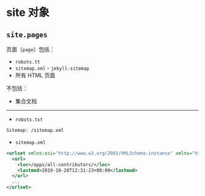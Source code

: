 # site 对象

## `site.pages`

页面（`page`）包括：

* `robots.tt`
* `sitemap.xml` - `jekyll-sitemap`
* 所有 HTML 页面

不包括：

* 集合文档

---

* `robots.txt`

```txt
Sitemap: /sitemap.xml
```

* `sitemap.xml`

```xml
<urlset xmlns:xsi="http://www.w3.org/2001/XMLSchema-instance" xmlns="http://www.sitemaps.org/schemas/sitemap/0.9" xsi:schemaLocation="http://www.sitemaps.org/schemas/sitemap/0.9 http://www.sitemaps.org/schemas/sitemap/0.9/sitemap.xsd">
  <url>
    <loc>/apps/all-contributors/</loc>
    <lastmod>2019-10-20T12:31:23+08:00</lastmod>
  </url>
  ...
</urlset>
```
